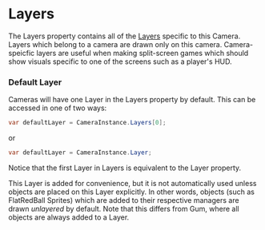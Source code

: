 # Layers

The Layers property contains all of the [Layers](../graphics/layer/) specific to this Camera. Layers which belong to a camera are drawn only on this camera. Camera-speicfic layers are useful when making split-screen games which should show visuals specific to one of the screens such as a player's HUD.

### Default Layer

Cameras will have one Layer in the Layers property by default. This can be accessed in one of two ways:

```csharp
var defaultLayer = CameraInstance.Layers[0];
```

or

```csharp
var defaultLayer = CameraInstance.Layer;
```

Notice that the first Layer in Layers is equivalent to the Layer property.&#x20;

This Layer is added for convenience, but it is not automatically used unless objects are placed on this Layer explicitly. In other words, objects (such as FlatRedBall Sprites) which are added to their respective managers are drawn _unlayered_ by default. Note that this differs from Gum, where all objects are always added to a Layer.
